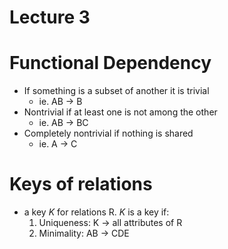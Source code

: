 # Lecture 3

# Functional Dependency
* If something is a subset of another it is trivial
	* ie. AB -> B
* Nontrivial if at least one is not among the other
	* ie. AB -> BC
* Completely nontrivial if nothing is shared
	* ie. A -> C

# Keys of relations
* a key *K* for relations R. *K* is a key if:
	1. Uniqueness: K -> all attributes of R
	2. Minimality: AB -> CDE


